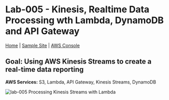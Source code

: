 # Lab-005 - Kinesis, Realtime Data Processing wth Lambda, DynamoDB and API Gateway

[Home](../README.md) | [Sample Site](http://meetup.playground11.s3-website-us-west-2.amazonaws.com) | [AWS Console](https://devopsplayground.signin.aws.amazon.com/console)

## __Goal:__ Using AWS Kinesis Streams to create a real-time data reporting
__AWS Services:__ S3, Lambda, API Gateway, Kinesis Streams, DynamoDB

![lab-005 Processing Kinesis Streams with Lambda](https://raw.githubusercontent.com/ForestTechnologiesLtd/devopsplayground11-lambda/master/diagrams/pg11-lab-005.png)
